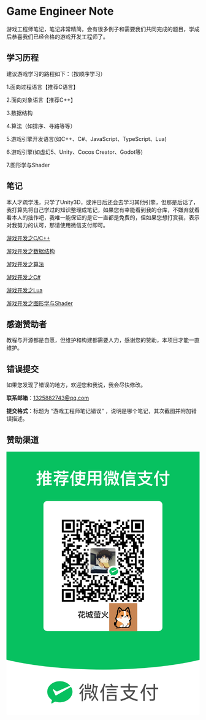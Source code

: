 # Game Engineer Note
游戏工程师笔记，笔记非常精简，会有很多例子和需要我们共同完成的题目，学成后恭喜我们已经合格的游戏开发工程师了。



## 学习历程

建议游戏学习的路程如下：（按顺序学习）

1.面向过程语言【推荐C语言】

2.面向对象语言【推荐C++】

3.数据结构

4.算法（如排序、寻路等等）

5.游戏引擎开发语言(如C++、C#、JavaScript、TypeScript、Lua)

6.游戏引擎(如虚幻5、Unity、Cocos Creator、Godot等)

7.图形学与Shader



## 笔记

本人才疏学浅，只学了Unity3D，或许日后还会去学习其他引擎，但那是后话了，我打算先将自己学过的知识整理成笔记，如果您有幸能看到我的仓库，不嫌弃就看看本人的拙作吧，我唯一能保证的是它一直都是免费的，但如果您想打赏我，表示对我努力的认可，那请使用微信支付即可。

[游戏开发之C/C++](./Note/C&C++.md)

[游戏开发之数据结构](./Note/数据结构.md)

[游戏开发之算法](./Note/算法.md)

[游戏开发之C#](./Note/C#.md)

[游戏开发之Lua](./Note/Lua.md)

[游戏开发之图形学与Shader](./Note/图形学与Shader.md)



## 感谢赞助者

教程与开源都是自愿，但维护和构建都需要人力，感谢您的赞助，本项目才能一直维护。



## 错误提交

如果您发现了错误的地方，欢迎您和我说，我会尽快修改。

**联系邮箱**：1325882743@qq.com

**提交格式**：标题为 “游戏工程师笔记错误” ，说明是哪个笔记，其次截图并附加错误描述。

## 赞助渠道

![fukuanma](image/.README_image/fukuanma.png)

